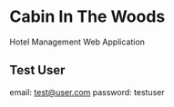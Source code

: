 # Cabin In The Woods

Hotel Management Web Application

## Test User
email: test@user.com
password: testuser
